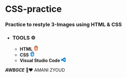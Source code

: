 # CSS-practice
### Practice to restyle 3-Images using **HTML & CSS**

* ### **TOOLS ⚙️**
   * **HTML  ![](images/html-5.png)**
   * **CSS   ![](images/css.png)**
   * **Visual Studio Code ![](images/vs.png)**
  


***AWBGCE*** 🌼❤️ AMANI ZYOUD



